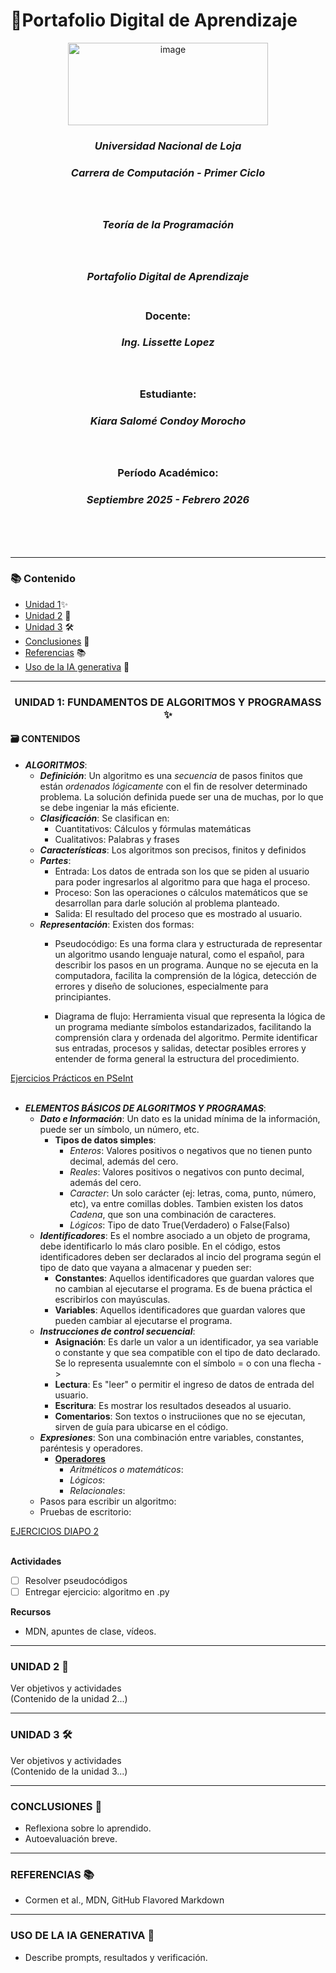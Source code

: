 # 💼Portafolio Digital de Aprendizaje

<div align="center"> 
 <img width="320" height="132" alt="image" src="https://github.com/user-attachments/assets/e533f931-15cc-4298-94ed-267c0181a5dd" /> <br>

### ***Universidad Nacional de Loja***
### *__Carrera de Computación - Primer Ciclo__*   <br><br><br>
### *Teoría de la Programación*<br><br><br>
### *Portafolio Digital de Aprendizaje*<br><br>
### **Docente:**
###  _Ing. Lissette Lopez_<br><br><br>
### **Estudiante:**
### _Kiara Salomé Condoy Morocho_<br><br><br>
### Período Académico:
### *Septiembre 2025 - Febrero 2026*
<br><br><br> 
 </div>  
 
---
### 📚 Contenido
- [Unidad 1](https://github.com/kiaracondoy-bit/Portafolio-Digital-de-Aprendizaje-Teor-a-de-la-Programaci-n/edit/main/index.md#unidad-1-fundamentos-de-algoritmos-y-programass-)✨
- [Unidad 2](https://github.com/kiaracondoy-bit/Portafolio-Digital-de-Aprendizaje-Teor-a-de-la-Programaci-n/edit/main/index.md#unidad-2-) 🧠
- [Unidad 3](https://github.com/kiaracondoy-bit/Portafolio-Digital-de-Aprendizaje-Teor-a-de-la-Programaci-n/edit/main/index.md#unidad-3-%EF%B8%8F) 🛠️
- [Conclusiones](https://github.com/kiaracondoy-bit/Portafolio-Digital-de-Aprendizaje-Teor-a-de-la-Programaci-n/edit/main/index.md#conclusiones-) 📝
- [Referencias](https://github.com/kiaracondoy-bit/Portafolio-Digital-de-Aprendizaje-Teor-a-de-la-Programaci-n/edit/main/index.md#referencias-) 📚
- [Uso de la IA generativa](https://github.com/kiaracondoy-bit/Portafolio-Digital-de-Aprendizaje-Teor-a-de-la-Programaci-n/edit/main/index.md#uso-de-la-ia-generativa-) 🤖
---
<div align="center">
 
  ### UNIDAD 1: FUNDAMENTOS DE ALGORITMOS Y PROGRAMASS ✨<br>
</div>

#### 🗃️ CONTENIDOS
- ***ALGORITMOS***:
    * ***Definición***: Un algoritmo es una *secuencia* de pasos finitos que están *ordenados lógicamente* con el fin de resolver determinado problema. La solución definida puede ser una de muchas, por lo que se debe ingeniar la más eficiente.
    * ***Clasificación***: Se clasifican en:
        - Cuantitativos: Cálculos y fórmulas matemáticas
        - Cualitativos: Palabras y frases
    * ***Características***: Los algoritmos son precisos, finitos y definidos
    * ***Partes***:
        - Entrada: Los datos de entrada son los que se piden al usuario para poder ingresarlos al algoritmo para que haga el proceso. 
        - Proceso: Son las operaciones o cálculos matemáticos que se desarrollan para darle solución al problema planteado.
        - Salida: El resultado del proceso que es mostrado al usuario.
    * ***Representación***: Existen dos formas:
        - Pseudocódigo: Es una forma clara y estructurada de representar un algoritmo usando lenguaje natural, como el español, para describir los pasos en un programa. Aunque no se ejecuta en la computadora, facilita la comprensión de la lógica, detección de errores y diseño de soluciones, especialmente para principiantes.
          
        - Diagrama de flujo: Herramienta visual que representa la lógica de un programa mediante símbolos estandarizados, facilitando la comprensión clara y ordenada del algoritmo. Permite identificar sus entradas, procesos y salidas, detectar posibles errores y entender de forma general la estructura del procedimiento.

[Ejercicios Prácticos en PSeInt](https://github.com/kiaracondoy-bit/Portafolio-Digital-de-Aprendizaje-Teor-a-de-la-Programaci-n/blob/main/Unidad1.md#algoritmos) <br><br>

- ***ELEMENTOS BÁSICOS DE ALGORITMOS Y PROGRAMAS***:
    * ***Dato e Información***: Un dato es la unidad mínima de la información, puede ser un símbolo, un número, etc.
      - **Tipos de datos simples**:
          * *Enteros*: Valores positivos o negativos que no tienen punto decimal, además del cero.
          * *Reales*: Valores positivos o negativos con punto decimal, además del cero.
          * *Caracter*: Un solo carácter (ej: letras, coma, punto, número, etc), va entre comillas dobles. Tambien existen los datos *Cadena*, que son una combinación de caracteres.
          * *Lógicos*: Tipo de dato True(Verdadero) o False(Falso)
    * ***Identificadores***: Es el nombre asociado a un objeto de programa, debe identificarlo lo más claro posible. En el código, estos identificadores deben ser declarados al incio del programa según el tipo de dato que vayana a almacenar y pueden ser:
      - **Constantes**: Aquellos identificadores que guardan valores que no cambian al ejecutarse el programa. Es de buena práctica el escribirlos con mayúsculas.
      - **Variables**: Aquellos identificadores que guardan valores que pueden cambiar al ejecutarse el programa.
    * ***Instrucciones de control secuencial***:
      - **Asignación**: Es darle un valor a un identificador, ya sea variable o constante y que sea compatible con el tipo de dato declarado. Se lo representa usualemnte con el símbolo = o con una flecha ->
      - **Lectura**: Es "leer" o permitir el ingreso de datos de entrada del usuario.
      - **Escritura**: Es mostrar los resultados deseados al usuario.
      - **Comentarios**: Son textos o instruciiones que no se ejecutan, sirven de guía para ubicarse en el código.
    * ***Expresiones***: Son una combinación entre variables, constantes, paréntesis y operadores.
      - **[Operadores](https://github.com/kiaracondoy-bit/Portafolio-Digital-de-Aprendizaje-Teor-a-de-la-Programaci-n/blob/main/Unidad1.md#elementos-de-un-algoritmo-y-un-programa)**
          * *Aritméticos o matemáticos*:
          * *Lógicos*:
          * *Relacionales*:
    * Pasos para escribir un algoritmo:
    * Pruebas de escritorio:

[EJERCICIOS DIAPO 2](Unidad1.md) <br><br>


**Actividades**
- [ ] Resolver pseudocódigos
- [ ] Entregar ejercicio: algoritmo en .py

**Recursos**
- MDN, apuntes de clase, vídeos.


---
### UNIDAD 2 🧠
<summary>Ver objetivos y actividades</summary>
(Contenido de la unidad 2...)


---
### UNIDAD 3 🛠️
<summary>Ver objetivos y actividades</summary>
(Contenido de la unidad 3...)


---
### CONCLUSIONES 📝
- Reflexiona sobre lo aprendido.
- Autoevaluación breve.


---
### REFERENCIAS 📚
- Cormen et al., MDN, GitHub Flavored Markdown


---
### USO DE LA IA GENERATIVA 🤖
- Describe prompts, resultados y verificación.

